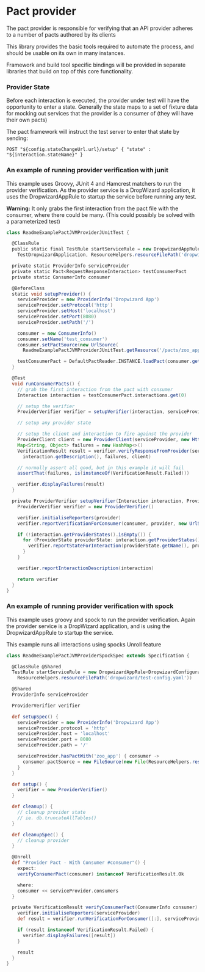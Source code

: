 Pact provider
=============

The pact provider is responsible for verifying that an API provider adheres to a number of pacts authored by its clients

This library provides the basic tools required to automate the process, and should be usable on its own in many instances.

Framework and build tool specific bindings will be provided in separate libraries that build on top of this core functionality.

### Provider State

Before each interaction is executed, the provider under test will have the opportunity to enter a state.
Generally the state maps to a set of fixture data for mocking out services that the provider is a consumer of (they will have their own pacts)

The pact framework will instruct the test server to enter that state by sending:

    POST "${config.stateChangeUrl.url}/setup" { "state" : "${interaction.stateName}" }


### An example of running provider verification with junit

This example uses Groovy, JUnit 4 and Hamcrest matchers to run the provider verification. 
As the provider service is a DropWizard application, it uses the DropwizardAppRule to startup the service before running any test.

**Warning:** It only grabs the first interaction from the pact file with the consumer, where there could be many. (This could possibly be solved with a parameterized test)

```groovy
class ReadmeExamplePactJVMProviderJUnitTest {

  @ClassRule
  public static final TestRule startServiceRule = new DropwizardAppRule<DropwizardConfiguration>(
    TestDropwizardApplication, ResourceHelpers.resourceFilePath('dropwizard/test-config.yaml'))

  private static ProviderInfo serviceProvider
  private static Pact<RequestResponseInteraction> testConsumerPact
  private static ConsumerInfo consumer

  @BeforeClass
  static void setupProvider() {
    serviceProvider = new ProviderInfo('Dropwizard App')
    serviceProvider.setProtocol('http')
    serviceProvider.setHost('localhost')
    serviceProvider.setPort(8080)
    serviceProvider.setPath('/')

    consumer = new ConsumerInfo()
    consumer.setName('test_consumer')
    consumer.setPactSource(new UrlSource(
      ReadmeExamplePactJVMProviderJUnitTest.getResource('/pacts/zoo_app-animal_service.json').toString()))

    testConsumerPact = DefaultPactReader.INSTANCE.loadPact(consumer.getPactSource())
  }

  @Test
  void runConsumerPacts() {
    // grab the first interaction from the pact with consumer
    Interaction interaction = testConsumerPact.interactions.get(0)

    // setup the verifier
    ProviderVerifier verifier = setupVerifier(interaction, serviceProvider, consumer)

    // setup any provider state

    // setup the client and interaction to fire against the provider
    ProviderClient client = new ProviderClient(serviceProvider, new HttpClientFactory())
    Map<String, Object> failures = new HashMap<>()
    VerificationResult result = verifier.verifyResponseFromProvider(serviceProvider, interaction, 
      interaction.getDescription(), failures, client)

    // normally assert all good, but in this example it will fail
    assertThat(failures, is(instanceOf(VerificationResult.Failed)))

    verifier.displayFailures(result)
  }

  private ProviderVerifier setupVerifier(Interaction interaction, ProviderInfo provider, ConsumerInfo consumer) {
    ProviderVerifier verifier = new ProviderVerifier()

    verifier.initialiseReporters(provider)
    verifier.reportVerificationForConsumer(consumer, provider, new UrlSource('http://example.example'))

    if (!interaction.getProviderStates().isEmpty()) {
      for (ProviderState providerState: interaction.getProviderStates()) {
        verifier.reportStateForInteraction(providerState.getName(), provider, consumer, true)
      }
    }

    verifier.reportInteractionDescription(interaction)

    return verifier
  }
}
```
    
### An example of running provider verification with spock

This example uses groovy and spock to run the provider verification. 
Again the provider service is a DropWizard application, and is using the DropwizardAppRule to startup the service.

This example runs all interactions using spocks Unroll feature

```groovy
class ReadmeExamplePactJVMProviderSpockSpec extends Specification {

  @ClassRule @Shared
  TestRule startServiceRule = new DropwizardAppRule<DropwizardConfiguration>(TestDropwizardApplication,
    ResourceHelpers.resourceFilePath('dropwizard/test-config.yaml'))

  @Shared
  ProviderInfo serviceProvider

  ProviderVerifier verifier

  def setupSpec() {
    serviceProvider = new ProviderInfo('Dropwizard App')
    serviceProvider.protocol = 'http'
    serviceProvider.host = 'localhost'
    serviceProvider.port = 8080
    serviceProvider.path = '/'

    serviceProvider.hasPactWith('zoo_app') { consumer ->
      consumer.pactSource = new FileSource(new File(ResourceHelpers.resourceFilePath('pacts/zoo_app-animal_service.json')))
    }
  }

  def setup() {
    verifier = new ProviderVerifier()
  }

  def cleanup() {
    // cleanup provider state
    // ie. db.truncateAllTables()
  }

  def cleanupSpec() {
    // cleanup provider
  }

  @Unroll
  def "Provider Pact - With Consumer #consumer"() {
    expect:
    verifyConsumerPact(consumer) instanceof VerificationResult.Ok

    where:
    consumer << serviceProvider.consumers
  }

  private VerificationResult verifyConsumerPact(ConsumerInfo consumer) {
    verifier.initialiseReporters(serviceProvider)
    def result = verifier.runVerificationForConsumer([:], serviceProvider, consumer)

    if (result instanceof VerificationResult.Failed) {
      verifier.displayFailures([result])
    }

    result
  }
}

```
